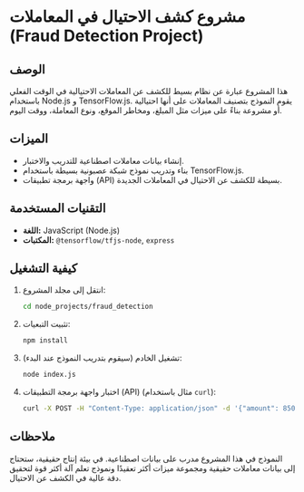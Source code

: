 # مشروع كشف الاحتيال في المعاملات (Fraud Detection Project)

## الوصف
هذا المشروع عبارة عن نظام بسيط للكشف عن المعاملات الاحتيالية في الوقت الفعلي باستخدام Node.js و TensorFlow.js. يقوم النموذج بتصنيف المعاملات على أنها احتيالية أو مشروعة بناءً على ميزات مثل المبلغ، ومخاطر الموقع، ونوع المعاملة، ووقت اليوم.

## الميزات
*   إنشاء بيانات معاملات اصطناعية للتدريب والاختبار.
*   بناء وتدريب نموذج شبكة عصبونية بسيطة باستخدام TensorFlow.js.
*   واجهة برمجة تطبيقات (API) بسيطة للكشف عن الاحتيال في المعاملات الجديدة.

## التقنيات المستخدمة
*   **اللغة:** JavaScript (Node.js)
*   **المكتبات:** `@tensorflow/tfjs-node`, `express`

## كيفية التشغيل
1.  انتقل إلى مجلد المشروع:
    ```bash
    cd node_projects/fraud_detection
    ```
2.  تثبيت التبعيات:
    ```bash
    npm install
    ```
3.  تشغيل الخادم (سيقوم بتدريب النموذج عند البدء):
    ```bash
    node index.js
    ```
4.  اختبار واجهة برمجة التطبيقات (API) (مثال باستخدام `curl`):
    ```bash
    curl -X POST -H "Content-Type: application/json" -d '{"amount": 850, "location_risk": 0.9, "transaction_type": 1, "time_of_day": 0.7}' http://localhost:3002/detect
    ```

## ملاحظات
النموذج في هذا المشروع مدرب على بيانات اصطناعية. في بيئة إنتاج حقيقية، ستحتاج إلى بيانات معاملات حقيقية ومجموعة ميزات أكثر تعقيدًا ونموذج تعلم آلة أكثر قوة لتحقيق دقة عالية في الكشف عن الاحتيال.

